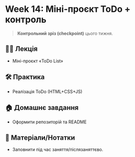 # Week 14: Міні-проєкт ToDo + контроль

> **Контрольний зріз (checkpoint)** цього тижня.

## 🧑‍🏫 Лекція
- Міні-проєкт «ToDo List»

## 🛠 Практика
- Реалізація ToDo (HTML+CSS+JS)

## 🏠 Домашнє завдання
- Оформити репозиторій та README

## 📎 Матеріали/Нотатки
- Заповнити під час заняття/післязаняттєво.